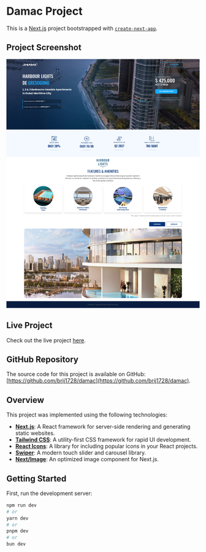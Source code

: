 # Damac Project

This is a [Next.js](https://nextjs.org/) project bootstrapped with [`create-next-app`](https://github.com/vercel/next.js/tree/canary/packages/create-next-app).

## Project Screenshot

![Project Screenshot](./public/project.png)

## Live Project

Check out the live project [here](https://damac-nine.vercel.app/).

## GitHub Repository

The source code for this project is available on GitHub: [https://github.com/brij1728/damac](https://github.com/brij1728/damac).

## Overview

This project was implemented using the following technologies:

- [**Next.js**](https://nextjs.org/): A React framework for server-side rendering and generating static websites.
- [**Tailwind CSS**](https://tailwindcss.com/): A utility-first CSS framework for rapid UI development.
- [**React Icons**](https://react-icons.github.io/react-icons/): A library for including popular icons in your React projects.
- [**Swiper**](https://swiperjs.com/): A modern touch slider and carousel library.
- [**Next/Image**](https://nextjs.org/docs/basic-features/image-optimization): An optimized image component for Next.js.

## Getting Started

First, run the development server:

```bash
npm run dev
# or
yarn dev
# or
pnpm dev
# or
bun dev
```
